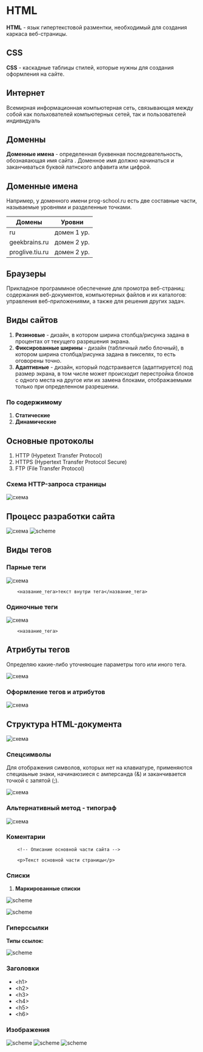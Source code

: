 # HTML

**HTML** - язык гипертекстовой разментки, необходимый для создания каркаса веб-страницы.

## CSS

**CSS** - каскадные таблицы стилей, которые нужны для создания оформления на сайте.

## Интернет

Всемирная информационная компьютерная сеть, связывающая между собой как польхователей компьютерных сетей, так и пользователей индивидуаль

## Доменны

**Доменные имена** - определенная буквенная последовательность, обознаяающая имя сайта . Доменное имя должно начинаться и заканчиваться буквой латнского алфавита или цифрой.

## Доменные имена

Например, у доменного имени prog-school.ru есть две составные части, называемые уровнями и разделенные точками.

| Домены            | Уровни            |
|-------------------|-------------------|
| ru                | домен 1 ур.       |
| geekbrains.ru     | домен 2 ур.       |
| proglive.tiu.ru   | домен 2 ур.       |

## Браузеры 

Прикладное программное обеспечение для промотра веб-страниц: содержания веб-документов, компьютерных файлов и их каталогов: управления веб-приложениями, а также для решения других задач.

## Виды сайтов

1. **Резиновые** - дизайн, в котором ширина столбца/рисунка задана в процентах от текущего разрешения экрана.
2. **Фиксированные ширины** - дизайн (табличный либо блочный), в котором ширина столбца/рисунка задана в пикселях, то есть оговорены точно.
3. **Адаптивные** - дизайн, который подстраивается (адаптируется) под размер экрана, в том числе может происходит перестройка блоков с одного места на другое или их замена блоками, отображаемыми только при определенном разрешении.

### По содержимому

1. **Статические**
2. **Динамические**

## Основные протоколы

1. HTTP (Hypetext Transfer Protocol)
2. HTTPS (Hypertext Transfer Protocol Secure)
3. FTP (File Transfer Protocol)

### Схема HTTP-запроса страницы

![схема](images\Снимок.PNG)

## Процесс разработки сайта

![схема](images\image2.PNG)
![scheme](images\image3.PNG)

## Виды тегов

### Парные теги

![схема](images\image4.PNG)

```
    <название_тега>текст внутри тега</название_тега>
```
### Одиночные теги

![схема](images\image5.PNG)

```
    <название_тега>
```

## Атрибуты тегов

Определяю какие-либо уточняющие параметры того или иного тега.

![cхема](images\image6.png)

### Оформление тегов и атрибутов

![cхема](images\image7.png)

## Структура HTML-документа

![cхема](images\image8.png)

### Спецсимволы

Для отображения символов, которых нет на клавиатуре, применяются специаьные  знаки, начинаюзиеся с амперсанда (&) и заканчивается точкой с запятой (;).

![cхема](images\image9.png)

### Альтернативный метод - типограф

![cхема](images\image10.png)

### Коментарии

```
    <!-- Описание основной части сайта -->

    <p>Текст основной части страницы</p>
```
### Списки

1. **Маркированные списки**

![scheme](images\image11.PNG)

![scheme](images\image12.PNG)

### Гиперссылки

**Типы ссылок:**

![scheme](images\image13.PNG)

### Заголовки

* \<h1>
* \<h2>
* \<h3>
* \<h4>
* \<h5>
* \<h6>

### Изображения

![scheme](images\image14.PNG)
![scheme](images\image15.PNG)
![scheme](images\images16.PNG)









